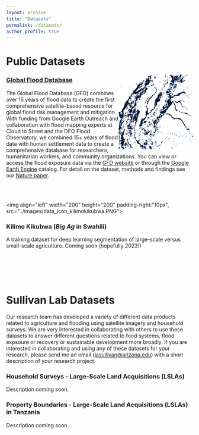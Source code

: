 ```yaml
---
layout: archive
title: "Datasets"
permalink: /datasets/
author_profile: true
---
```


# Public Datasets

<img align="right" width="200" height="200" src="../images/data_icons_gfd.png">

### [Global Flood Database](https://global-flood-database.cloudtostreet.ai/)
The Global Flood Database (GFD) combines over 15 years of flood data to create the first comprehensive satellite-based resource for global flood risk management and mitigation. With funding from Google Earth Outreach and collaboration with flood mapping experts at Cloud to Street and the DFO Flood Observatory, we combined 15+ years of flood data with human settlement data to create a comprehensive database for researchers, humanitarian workers, and community organizations. You can view or access the flood exposure data via the [GFD website](https://global-flood-database.cloudtostreet.ai/) or through the [Google Earth Engine](https://developers.google.com/earth-engine/datasets/catalog/GLOBAL_FLOOD_DB_MODIS_EVENTS_V1) catalog. For detail on the dataset, methods and findings see our [Nature paper](https://doi.org/10.1038/s41586-021-03695-w).

<br/>
<br/>

<img align="left" width="200" height="200" padding-right:"10px", src="../images/data_icon_kilimokikubwa.PNG">

### Kilimo Kikubwa (*Big Ag* in Swahili)
A training dataset for deep learning segmentation of large-scale versus small-scale agriculture. Coming soon (hopefully 2023!)

<br/>
<br/>
<br/>
<br/>

# Sullivan Lab Datasets
Our research team has developed a variety of different data products related to agriculture and flooding using satellite imagery and household surveys. We are very interested in collaborating with others to use these datasets to answer different questions related to food systems, flood expsoure or recovery or sustainable development more broadly. If you are interested in collaborating and using any of these datasets for your research, please send me an email (jasullivan@arizona.edu) with a short description of your research project.



### Household Surveys - Large-Scale Land Acquisitions (LSLAs)
Description coming soon.



### Property Boundaries - Large-Scale Land Acquisitions (LSLAs) in Tanzania
Description coming soon.
